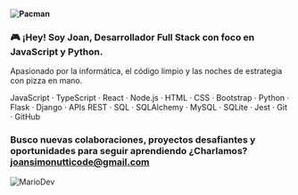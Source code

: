 <!-- 🌌 Joan Simonutti's GitHub README -->

<!-- Decoración opcional tipo ASCII -->
<!-- Podés agregar emojis, arte ASCII o dejarlo minimalista -->

**![Pacman](https://user-images.githubusercontent.com/74038190/212284158-e840e285-664b-44d7-b79b-e264b5e54825.gif)**
 
### 🎮 ¡Hey! Soy Joan, Desarrollador Full Stack con foco en JavaScript y Python.       

Apasionado por la informática, el código limpio y las noches de estrategia con pizza en mano.<br/>

JavaScript · TypeScript · React · Node.js · HTML · CSS · Bootstrap · Python · Flask · Django · APIs REST · SQL · SQLAlchemy · MySQL · SQLite · Jest · Git · GitHub

### Busco nuevas colaboraciones, proyectos desafiantes y oportunidades para seguir aprendiendo ¿Charlamos? joansimonutticode@gmail.com

![MarioDev](https://user-images.githubusercontent.com/74038190/225813708-98b745f2-7d22-48cf-9150-083f1b00d6c9.gif)
<!--![Trabajando duro]()-->
<!--![Trabajando duro]()-->
<!--!![Trabajando duro](https://media1.giphy.com/media/v1.Y2lkPTc5MGI3NjExem9mZm9rYzNnaGNjcDQxeG1weWc4MHhmcGwweWZhNTY1NzA4bW5oaSZlcD12MV9pbnRlcm5hbF9naWZfYnlfaWQmY3Q9Zw/UPNV6BECISuMo/giphy.gif)-->
<!--![Trabajando duro](https://media2.giphy.com/media/v1.Y2lkPTc5MGI3NjExcDN1Y2VkendzYzFtYmxjcXNrdWdlZWRyaG80dmt2bjczNzNpN28xNiZlcD12MV9pbnRlcm5hbF9naWZfYnlfaWQmY3Q9Zw/78XCFBGOlS6keY1Bil/giphy.gif)-->
<!--![Trabajando duro](https://media1.giphy.com/media/v1.Y2lkPTc5MGI3NjExcmRydHlla241Y2o1YWYyem04MHY1b3Q2aTJ0OG5qcDhmZHg1M3ZmcSZlcD12MV9pbnRlcm5hbF9naWZfYnlfaWQmY3Q9Zw/487L0pNZKONFN01oHO/giphy.gif)-->
<!-- Este es un comentario en Markdown -->
